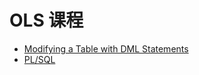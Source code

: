 # OLS 课程

* [Modifying a Table with DML Statements ](./files/Modifying_a_Table_with_DML_Statements.md)
* [PL/SQL]('./files/PL_SQL.md)